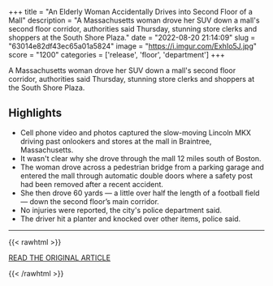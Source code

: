 +++
title = "An Elderly Woman Accidentally Drives into Second Floor of a Mall"
description = "A Massachusetts woman drove her SUV down a mall's second floor corridor, authorities said Thursday, stunning store clerks and shoppers at the South Shore Plaza."
date = "2022-08-20 21:14:09"
slug = "63014e82df43ec65a01a5824"
image = "https://i.imgur.com/ExhIo5J.jpg"
score = "1200"
categories = ['release', 'floor', 'department']
+++

A Massachusetts woman drove her SUV down a mall's second floor corridor, authorities said Thursday, stunning store clerks and shoppers at the South Shore Plaza.

## Highlights

- Cell phone video and photos captured the slow-moving Lincoln MKX driving past onlookers and stores at the mall in Braintree, Massachusetts.
- It wasn't clear why she drove through the mall 12 miles south of Boston.
- The woman drove across a pedestrian bridge from a parking garage and entered the mall through automatic double doors where a safety post had been removed after a recent accident.
- She then drove 60 yards — a little over half the length of a football field — down the second floor’s main corridor.
- No injuries were reported, the city's police department said.
- The driver hit a planter and knocked over other items, police said.

---

{{< rawhtml >}}
  <p class="article-category">
    <a target="_blank" href="https://www.nbcnews.com/news/us-news/woman-drove-60-yards-second-floor-mall-boston-area-rcna44038#scso=_IvUAY4eHOLyIkPIPsq6XyAo28:0">READ THE ORIGINAL ARTICLE</a>
  </p>
{{< /rawhtml >}}
